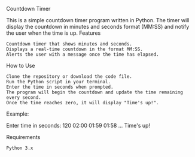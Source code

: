 Countdown Timer

This is a simple countdown timer program written in Python. The timer will display the countdown in minutes and seconds format (MM:SS) and notify the user when the time is up.
Features

    Countdown timer that shows minutes and seconds.
    Displays a real-time countdown in the format MM:SS.
    Alerts the user with a message once the time has elapsed.

How to Use

    Clone the repository or download the code file.
    Run the Python script in your terminal.
    Enter the time in seconds when prompted.
    The program will begin the countdown and update the time remaining every second.
    Once the time reaches zero, it will display "Time's up!".

Example:

Enter time in seconds: 120
02:00
01:59
01:58
...
Time's up!

Requirements

    Python 3.x
